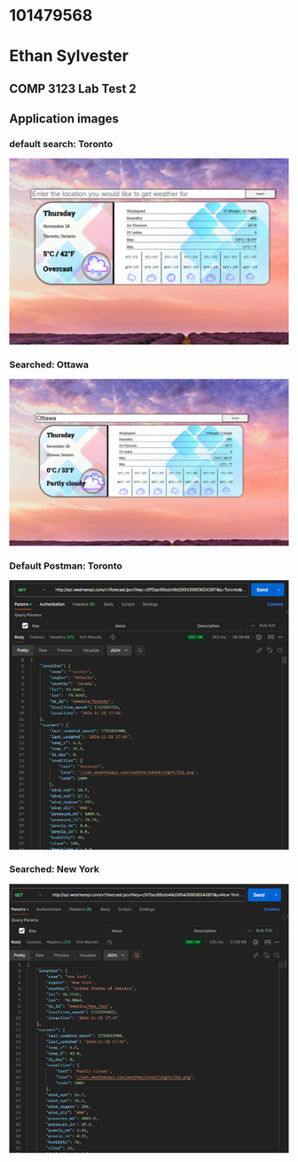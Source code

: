 # 101479568
# Ethan Sylvester
## COMP 3123 Lab Test 2

## Application images
### default search: Toronto
![](./markdown-photos/5.png)

### Searched: Ottawa
![](./markdown-photos/2.png)

### Default Postman: Toronto
![](./markdown-photos/3.png)

### Searched: New York
![](./markdown-photos/4.png)